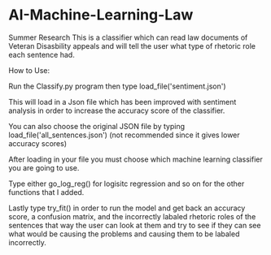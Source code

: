 # AI-Machine-Learning-Law
Summer Research 
This is a classifier which can read law documents of Veteran Disasbility appeals and will tell the user what type of rhetoric role each sentence had.


How to Use:

Run the Classify.py program then type load_file('sentiment.json')

This will load in a Json file which has been improved with sentiment analysis in order to increase the accuracy score of the classifier.

You can also choose the original JSON file by typing load_file('all_sentences.json') (not recommended since it gives lower accuracy scores)


After loading in your file you must choose which machine learning classifier you are going to use.

Type either go_log_reg() for logisitc regression and so on for the other functions that I added.


Lastly type try_fit() in order to run the model and get back an accuracy score, a confusion matrix, and the incorrectly labaled rhetoric roles of the sentences that way the user can look at them and try to see if they can see what would be causing the problems and causing them to be labaled incorrectly.

